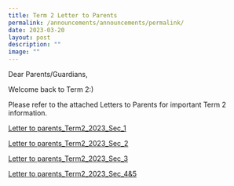 ```yaml
---
title: Term 2 Letter to Parents
permalink: /announcements/announcements/permalink/
date: 2023-03-20
layout: post
description: ""
image: ""
---
```

Dear Parents/Guardians,

Welcome back to Term 2:)

Please refer to the attached Letters to Parents for important Term 2 information.

[Letter to parents\_Term2\_2023\_Sec\_1](https://evergreensec.moe.edu.sg/wp-content/uploads/2023/03/Letter-to-parents_Term2_2023_Sec_1.pdf)

[Letter to parents\_Term2\_2023\_Sec\_2](https://evergreensec.moe.edu.sg/wp-content/uploads/2023/03/Letter-to-parents_Term2_2023_Sec_2.pdf)

[Letter to parents\_Term2\_2023\_Sec\_3](https://evergreensec.moe.edu.sg/wp-content/uploads/2023/03/Letter-to-parents_Term2_2023_Sec_3.pdf)

[Letter to parents\_Term2\_2023\_Sec\_4&5](https://evergreensec.moe.edu.sg/wp-content/uploads/2023/03/Letter-to-parents_Term2_2023_Sec_45.pdf)